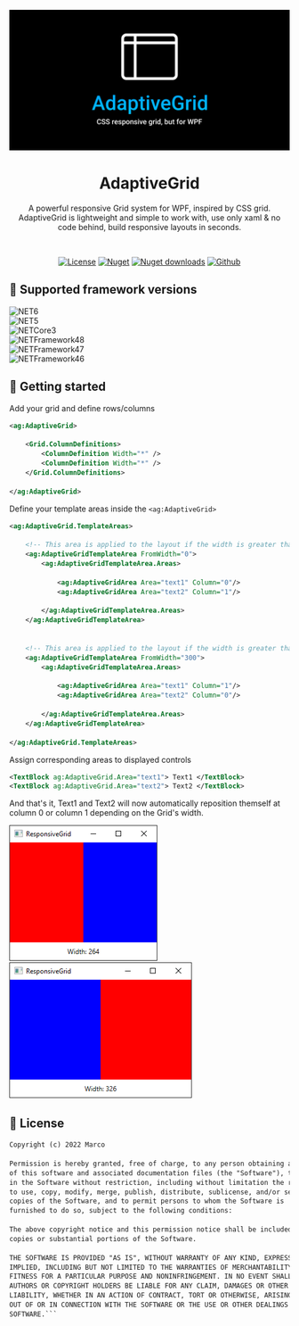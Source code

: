 ![](./Art/cover.png)

<h1 align="center">AdaptiveGrid</h1>
<p align="center">
 A powerful responsive Grid system for WPF, inspired by CSS grid. <br>AdaptiveGrid is lightweight and simple to work with, use only xaml & no code behind, build responsive layouts in seconds.
</p>
<br>

<p align="center">
  <a href="https://github.com/marplex/AdaptiveGrid/blob/main/LICENSE"><img alt="License" src="https://img.shields.io/github/license/marplex/AdaptiveGrid"/></a>
  <a href="https://www.nuget.org/packages/AdaptiveGrid/"><img alt="Nuget" src="https://img.shields.io/nuget/v/AdaptiveGrid"/></a>
  <a href="https://www.nuget.org/packages/AdaptiveGrid/"><img alt="Nuget downloads" src="https://img.shields.io/nuget/dt/AdaptiveGrid?label=nuget-downloads"/></a>
  <a href="https://github.com/Marplex"><img alt="Github" src="https://img.shields.io/static/v1?label=GitHub&message=marplex&color=005cb2"/></a> 
</p>


## 🔨 Supported framework versions

![NET6](https://img.shields.io/badge/.NET-6.0-red)<br/>
![NET5](https://img.shields.io/badge/.NET-5.0-blue)<br/>
![NETCore3](https://img.shields.io/badge/.NET%20Core-3.1-brightgreen)<br/>
![NETFramework48](https://img.shields.io/badge/.NET%20Framework-4.8-orange)<br/>
![NETFramework47](https://img.shields.io/badge/.NET%20Framework-4.7-orange)<br/>
![NETFramework46](https://img.shields.io/badge/.NET%20Framework-4.6-orange)

## 🚀 Getting started

Add your grid and define rows/columns

```xml
<ag:AdaptiveGrid>

    <Grid.ColumnDefinitions>
        <ColumnDefinition Width="*" />
        <ColumnDefinition Width="*" />
    </Grid.ColumnDefinitions>

</ag:AdaptiveGrid>
```

Define your template areas inside the ```<ag:AdaptiveGrid>```
```xml
<ag:AdaptiveGrid.TemplateAreas>

    <!-- This area is applied to the layout if the width is greater than 0 -->
    <ag:AdaptiveGridTemplateArea FromWidth="0">
        <ag:AdaptiveGridTemplateArea.Areas>

            <ag:AdaptiveGridArea Area="text1" Column="0"/>
            <ag:AdaptiveGridArea Area="text2" Column="1"/>

        </ag:AdaptiveGridTemplateArea.Areas>
    </ag:AdaptiveGridTemplateArea>


    <!-- This area is applied to the layout if the width is greater than 300 -->
    <ag:AdaptiveGridTemplateArea FromWidth="300">
        <ag:AdaptiveGridTemplateArea.Areas>

            <ag:AdaptiveGridArea Area="text1" Column="1"/>
            <ag:AdaptiveGridArea Area="text2" Column="0"/>

        </ag:AdaptiveGridTemplateArea.Areas>
    </ag:AdaptiveGridTemplateArea>

</ag:AdaptiveGrid.TemplateAreas>
```

Assign corresponding areas to displayed controls

```xml
<TextBlock ag:AdaptiveGrid.Area="text1"> Text1 </TextBlock>
<TextBlock ag:AdaptiveGrid.Area="text2"> Text2 </TextBlock>
```

And that's it, Text1 and Text2 will now automatically reposition themself at column 0 or column 1 depending on the Grid's width.

![Below 300 pixels](./Art/screen1.png)
![Above 300 pixels](./Art/screen2.png)

## 📜 License
```xml
Copyright (c) 2022 Marco

Permission is hereby granted, free of charge, to any person obtaining a copy
of this software and associated documentation files (the "Software"), to deal
in the Software without restriction, including without limitation the rights
to use, copy, modify, merge, publish, distribute, sublicense, and/or sell
copies of the Software, and to permit persons to whom the Software is
furnished to do so, subject to the following conditions:

The above copyright notice and this permission notice shall be included in all
copies or substantial portions of the Software.

THE SOFTWARE IS PROVIDED "AS IS", WITHOUT WARRANTY OF ANY KIND, EXPRESS OR
IMPLIED, INCLUDING BUT NOT LIMITED TO THE WARRANTIES OF MERCHANTABILITY,
FITNESS FOR A PARTICULAR PURPOSE AND NONINFRINGEMENT. IN NO EVENT SHALL THE
AUTHORS OR COPYRIGHT HOLDERS BE LIABLE FOR ANY CLAIM, DAMAGES OR OTHER
LIABILITY, WHETHER IN AN ACTION OF CONTRACT, TORT OR OTHERWISE, ARISING FROM,
OUT OF OR IN CONNECTION WITH THE SOFTWARE OR THE USE OR OTHER DEALINGS IN THE
SOFTWARE.```